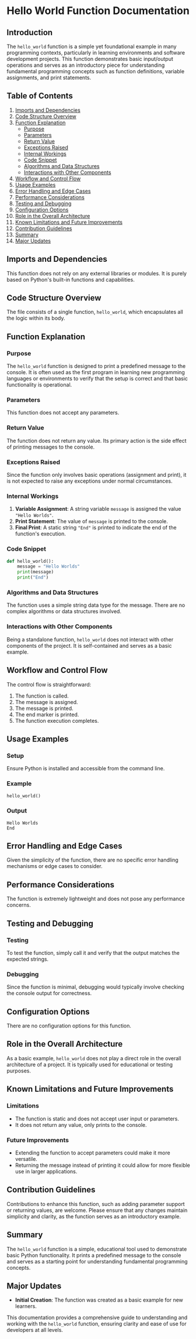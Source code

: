 # Hello World Function Documentation

## Introduction

The `hello_world` function is a simple yet foundational example in many programming contexts, particularly in learning environments and software development projects. This function demonstrates basic input/output operations and serves as an introductory piece for understanding fundamental programming concepts such as function definitions, variable assignments, and print statements.

## Table of Contents

1. [Imports and Dependencies](#imports-and-dependencies)
2. [Code Structure Overview](#code-structure-overview)
3. [Function Explanation](#function-explanation)
    - [Purpose](#purpose)
    - [Parameters](#parameters)
    - [Return Value](#return-value)
    - [Exceptions Raised](#exceptions-raised)
    - [Internal Workings](#internal-workings)
    - [Code Snippet](#code-snippet)
    - [Algorithms and Data Structures](#algorithms-and-data-structures)
    - [Interactions with Other Components](#interactions-with-other-components)
4. [Workflow and Control Flow](#workflow-and-control-flow)
5. [Usage Examples](#usage-examples)
6. [Error Handling and Edge Cases](#error-handling-and-edge-cases)
7. [Performance Considerations](#performance-considerations)
8. [Testing and Debugging](#testing-and-debugging)
9. [Configuration Options](#configuration-options)
10. [Role in the Overall Architecture](#role-in-the-overall-architecture)
11. [Known Limitations and Future Improvements](#known-limitations-and-future-improvements)
12. [Contribution Guidelines](#contribution-guidelines)
13. [Summary](#summary)
14. [Major Updates](#major-updates)

## Imports and Dependencies

This function does not rely on any external libraries or modules. It is purely based on Python's built-in functions and capabilities.

## Code Structure Overview

The file consists of a single function, `hello_world`, which encapsulates all the logic within its body.

## Function Explanation

### Purpose

The `hello_world` function is designed to print a predefined message to the console. It is often used as the first program in learning new programming languages or environments to verify that the setup is correct and that basic functionality is operational.

### Parameters

This function does not accept any parameters.

### Return Value

The function does not return any value. Its primary action is the side effect of printing messages to the console.

### Exceptions Raised

Since the function only involves basic operations (assignment and print), it is not expected to raise any exceptions under normal circumstances.

### Internal Workings

1. **Variable Assignment**: A string variable `message` is assigned the value `"Hello Worlds"`.
2. **Print Statement**: The value of `message` is printed to the console.
3. **Final Print**: A static string `"End"` is printed to indicate the end of the function's execution.

### Code Snippet

```python
def hello_world():
    message = "Hello Worlds"
    print(message)
    print("End")
```

### Algorithms and Data Structures

The function uses a simple string data type for the message. There are no complex algorithms or data structures involved.

### Interactions with Other Components

Being a standalone function, `hello_world` does not interact with other components of the project. It is self-contained and serves as a basic example.

## Workflow and Control Flow

The control flow is straightforward:
1. The function is called.
2. The message is assigned.
3. The message is printed.
4. The end marker is printed.
5. The function execution completes.

## Usage Examples

### Setup

Ensure Python is installed and accessible from the command line.

### Example

```python
hello_world()
```

### Output

```
Hello Worlds
End
```

## Error Handling and Edge Cases

Given the simplicity of the function, there are no specific error handling mechanisms or edge cases to consider.

## Performance Considerations

The function is extremely lightweight and does not pose any performance concerns.

## Testing and Debugging

### Testing

To test the function, simply call it and verify that the output matches the expected strings.

### Debugging

Since the function is minimal, debugging would typically involve checking the console output for correctness.

## Configuration Options

There are no configuration options for this function.

## Role in the Overall Architecture

As a basic example, `hello_world` does not play a direct role in the overall architecture of a project. It is typically used for educational or testing purposes.

## Known Limitations and Future Improvements

### Limitations

- The function is static and does not accept user input or parameters.
- It does not return any value, only prints to the console.

### Future Improvements

- Extending the function to accept parameters could make it more versatile.
- Returning the message instead of printing it could allow for more flexible use in larger applications.

## Contribution Guidelines

Contributions to enhance this function, such as adding parameter support or returning values, are welcome. Please ensure that any changes maintain simplicity and clarity, as the function serves as an introductory example.

## Summary

The `hello_world` function is a simple, educational tool used to demonstrate basic Python functionality. It prints a predefined message to the console and serves as a starting point for understanding fundamental programming concepts.

## Major Updates

- **Initial Creation**: The function was created as a basic example for new learners.

This documentation provides a comprehensive guide to understanding and working with the `hello_world` function, ensuring clarity and ease of use for developers at all levels.